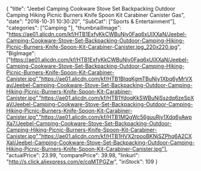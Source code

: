 {
	"title": "Jeebel Camping Cookware Stove Set Backpacking Outdoor Camping Hiking Picnic Burners Knife Spoon Kit Carabiner Canister Gas",
	"date": "2018-10-31 10:30:20",
	"SubCat": ["Sports & Entertainment"],
	"categories": ["Camping "],
	"thumbnailImage": "https://ae01.alicdn.com/kf/HTB1ExfyKkCWBuNjy0Faq6xUlXXaN/Jeebel-Camping-Cookware-Stove-Set-Backpacking-Outdoor-Camping-Hiking-Picnic-Burners-Knife-Spoon-Kit-Carabiner-Canister.jpg_220x220.jpg",
	"BigImage": ["https://ae01.alicdn.com/kf/HTB1ExfyKkCWBuNjy0Faq6xUlXXaN/Jeebel-Camping-Cookware-Stove-Set-Backpacking-Outdoor-Camping-Hiking-Picnic-Burners-Knife-Spoon-Kit-Carabiner-Canister.jpg","https://ae01.alicdn.com/kf/HTB1BlqqKgmTBuNjy1Xbq6yMrVXav/Jeebel-Camping-Cookware-Stove-Set-Backpacking-Outdoor-Camping-Hiking-Picnic-Burners-Knife-Spoon-Kit-Carabiner-Canister.jpg","https://ae01.alicdn.com/kf/HTB1YdoqKkSWBuNjSszdq6zeSpXaV/Jeebel-Camping-Cookware-Stove-Set-Backpacking-Outdoor-Camping-Hiking-Picnic-Burners-Knife-Spoon-Kit-Carabiner-Canister.jpg","https://ae01.alicdn.com/kf/HTB1MQgWc56guuRjy1Xdq6yAwpXa7/Jeebel-Camping-Cookware-Stove-Set-Backpacking-Outdoor-Camping-Hiking-Picnic-Burners-Knife-Spoon-Kit-Carabiner-Canister.jpg","https://ae01.alicdn.com/kf/HTB1HVX2rpooBKNjSZPhq6A2CXXaI/Jeebel-Camping-Cookware-Stove-Set-Backpacking-Outdoor-Camping-Hiking-Picnic-Burners-Knife-Spoon-Kit-Carabiner-Canister.jpg"],
	"actualPrice": 23.99,
	"comparePrice": 39.98,
	"linkurl": "http://s.click.aliexpress.com/e/cqMTPGZw",
	"inStock": 109
}
